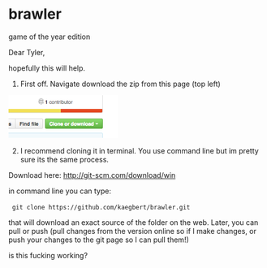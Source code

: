 # brawler
game of the year edition

Dear Tyler,

hopefully this will help.

1. First off. Navigate download the zip from this page (top left)

![clone](https://github.com/kaegbert/brawler/blob/master/read_imgs/clone.png)

2. I recommend cloning it in terminal. You use command line but im pretty sure its the same process.

Download here:
http://git-scm.com/download/win

in command line you can type:

``` git clone https://github.com/kaegbert/brawler.git```


that will download an exact source of the folder on the web.
Later, you can pull or push (pull changes from the version online so if I make changes, or push your changes to the git page so I can pull them!)

is this fucking working?
